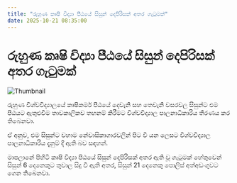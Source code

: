```yaml
---
title: "රුහුණ කෘෂි විද්‍යා පීඨයේ සිසුන් දෙපිරිසක් අතර ගැටුමක්"
date: 2025-10-21 08:35:00
---
```


# රුහුණ කෘෂි විද්‍යා පීඨයේ සිසුන් දෙපිරිසක් අතර ගැටුමක්

![Thumbnail](https://helakuru.sgp1.cdn.digitaloceanspaces.com/esana/images/lib/ruhunu-uni-archived.jpg)

රුහුණ විශ්වවිද්‍යාලයේ කෘෂිකර්ම පීඨයේ දෙවැනි සහ තෙවැනි වසරවල සිසුන්ට එම පීඨයට ඇතුළුවීම තාවකාලිකව තහනම් කිරීමට විශ්වවිද්‍යාල පාලනාධිකාරිය තීරණය කර තිබෙනවා.

ඒ අනුව, එම සිසුන්ට වහාම නේවාසිකාගාරවලින් පිට වී යන ලෙසට විශ්වවිද්‍යාල පාලනාධිකාරිය දැනුම් දී ඇති බව සඳහන්.

මාපලානේ පිහිටි කෘෂි විද්‍යා පීඨයේ සිසුන් දෙපිරිසක් අතර ඇති වූ ගැටුමක් හේතුවෙන් සිසුන් 6 දෙනෙකුට තුවාල සිදු වී ඇති අතර, සිසුන් 21 දෙනෙකු පොලිස් අත්අඩංගුවට ගෙන තිබෙනවා.

